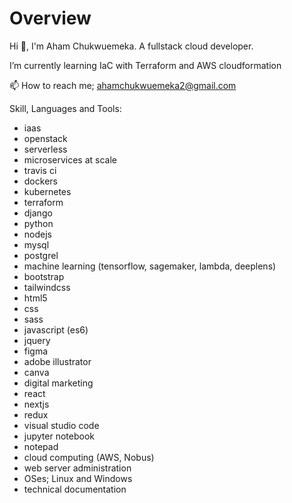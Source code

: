 # Overview

Hi 👋, I'm Aham Chukwuemeka.
A fullstack cloud developer.

I’m currently learning IaC with Terraform and AWS cloudformation

📫 How to reach me; ahamchukwuemeka2@gmail.com

Skill, Languages and Tools:

- iaas
- openstack
- serverless
- microservices at scale
- travis ci
- dockers
- kubernetes
- terraform
- django
- python
- nodejs
- mysql
- postgrel
- machine learning (tensorflow, sagemaker, lambda, deeplens)
- bootstrap
- tailwindcss
- html5
- css
- sass
- javascript (es6)
- jquery
- figma
- adobe illustrator
- canva
- digital marketing
- react
- nextjs
- redux
- visual studio code
- jupyter notebook
- notepad
- cloud computing (AWS, Nobus)
- web server administration
- OSes; Linux and Windows
- technical documentation 

